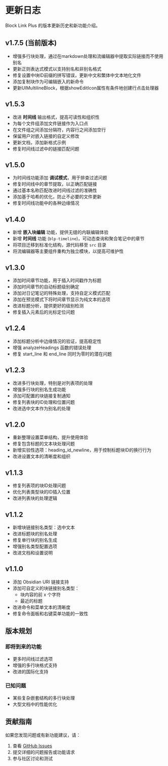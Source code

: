 # 更新日志

Block Link Plus 的版本更新历史和新功能介绍。

## v1.7.5 (当前版本)

- 增强多行块处理，通过在markdown处理和流编辑器中提取实际链接而不使用别名
- 更新正则表达式模式以支持别名和非别名格式
- 修复设置中块ID前缀的拼写错误，更新中文和繁体中文本地化文件
- 添加复制块作为可编辑嵌入的新命令
- 更新UIMultilineBlock，根据showEditIcon属性有条件地创建行点击处理器

## v1.5.3

- 改进 **时间线** 输出格式，提高可读性和组织性
- 为每个文件组添加文件链接作为入口点
- 在文件组之间添加分隔符，内容行之间添加空行
- 保留用户对嵌入链接的自定义修改
- 更新文档，添加新格式示例
- 修复时间线过滤中的链接匹配问题

## v1.5.0

- 为时间线功能添加 **调试模式**，用于排查过滤问题
- 修复时间线中的章节提取，以正确匹配链接
- 通过基本名称匹配改进时间线过滤的准确性
- 添加基于哈希的优化，防止不必要的文件更新
- 修复时间线功能中的各种边缘情况

## v1.4.0

- 新增 **嵌入块编辑** 功能，提供无缝的内联编辑体验
- 新增 **时间线** 功能 (`blp-timeline`)，可动态查询和聚合笔记中的章节
- 将项目迁移到标准化结构，源代码移至 `src` 目录
- 将流编辑器等主要组件重构为独立模块，以提高可维护性

## v1.3.0

- 添加时间章节功能，用于插入时间戳作为标题
- 添加时间章节的自动标题级别确定
- 添加对日记笔记的特殊处理，支持自定义模式匹配
- 添加在预览模式下将时间章节显示为纯文本的选项
- 改进标题分析，提供更好的级别检测
- 修复插入元素后的光标定位问题

## v1.2.4

- 添加标题分析中边缘情况的验证，提高稳定性
- 增强 analyzeHeadings 函数的错误处理
- 修复 start_line 和 end_line 同时为零时的潜在问题

## v1.2.3

- 改进多行块处理，特别是对列表项的处理
- 增强多行块的别名生成功能
- 添加可配置的块链接复制通知
- 修复列表块的ID处理和位置问题
- 改进选中文本作为别名的处理

## v1.2.0

- 重新整理设置菜单结构，提升使用体验
- 修复包含标题的文本块处理问题
- 新增实验性选项：heading_id_newline，用于控制标题块ID的换行行为
- 改进设置文本的清晰度和组织

## v1.1.3

- 修复列表项的块ID处理问题
- 优化列表类型块的ID插入位置
- 改进列表块的处理逻辑

## v1.1.2

- 新增块链接别名类型：选中文本
- 改进标题块的别名处理
- 修复单行块的别名生成
- 增强别名类型配置选项
- 改进文档和设置说明

## v1.1.0

- 添加 Obsidian URI 链接支持
- 添加可自定义的块链接别名类型：
  - 块内容的前 x 个字符
  - 最近的标题
- 改进命令和菜单文本的清晰度
- 修复命令面板和右键菜单功能的一致性

## 版本规划

### 即将到来的功能
- 更多时间线过滤选项
- 增强的多行块格式支持
- 改进的国际化支持

### 已知问题
- 某些复杂嵌套结构的多行块处理
- 大型文档中的性能优化

## 贡献指南

如果您发现问题或有新功能建议，请：

1. 查看 [GitHub Issues](https://github.com/Jasper-1024/obsidian-block-link-plus/issues)
2. 提交详细的问题报告或功能请求
3. 参与社区讨论和测试